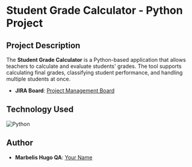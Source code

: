 # Student Grade Calculator - Python Project



## Project Description
The **Student Grade Calculator** is a Python-based application that allows teachers to calculate and evaluate students' grades. The tool supports calculating final grades, classifying student performance, and handling multiple students at once. 

- **JIRA Board**: [Project Management Board](https://marrqabootcamp.atlassian.net/jira/software/projects/ES/boards/7)

## Technology Used
![Python](https://img.shields.io/badge/Language-Python-blue)

## Author

- **Marbelis Hugo QA**: [Your Name](www.linkedin.com/in/marbelis-h-)
